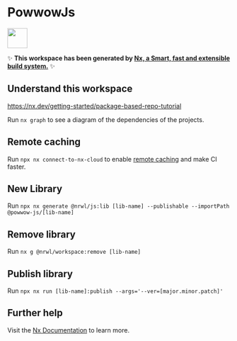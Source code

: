 # PowwowJs

<a alt="Nx logo" href="https://nx.dev" target="_blank" rel="noreferrer"><img src="https://raw.githubusercontent.com/nrwl/nx/master/images/nx-logo.png" width="45"></a>

✨ **This workspace has been generated by [Nx, a Smart, fast and extensible build system.](https://nx.dev)** ✨

## Understand this workspace

https://nx.dev/getting-started/package-based-repo-tutorial

Run `nx graph` to see a diagram of the dependencies of the projects.

## Remote caching

Run `npx nx connect-to-nx-cloud` to enable [remote caching](https://nx.app) and make CI faster.

## New Library

Run `npx nx generate @nrwl/js:lib [lib-name] --publishable --importPath @powwow-js/[lib-name]`

## Remove library

Run `nx g @nrwl/workspace:remove [lib-name]`

## Publish library

Run `npx nx run [lib-name]:publish --args='--ver=[major.minor.patch]'`

## Further help

Visit the [Nx Documentation](https://nx.dev) to learn more.
